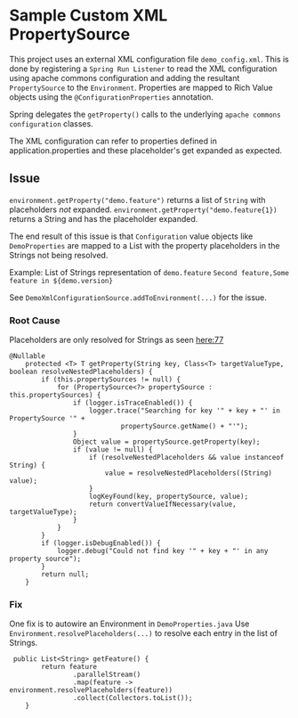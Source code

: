 # Sample Custom XML PropertySource
This project uses an external XML configuration file `demo_config.xml`.
This is done by registering a `Spring Run Listener` to read the XML 
configuration using apache commons configuration and adding the resultant 
`PropertySource` to the `Environment`.
Properties are mapped to Rich Value objects using the `@ConfigurationProperties` annotation.

Spring delegates the `getProperty()` calls to the underlying
`apache commons configuration` classes. 

The XML configuration can refer to properties defined in application.properties
and these placeholder's get expanded as expected.

## Issue
`environment.getProperty("demo.feature")` returns a list of `String`
with placeholders _not_ expanded.
`environment.getProperty("demo.feature{1})` returns a String and has
the placeholder expanded.

The end result of this issue is that `Configuration` value 
objects like `DemoProperties` are mapped to a List<String>
with the property placeholders in the Strings not being
resolved.

Example: List of Strings representation of `demo.feature`
`Second feature,Some feature in ${demo.version}`


See `DemoXmlConfigurationSource.addToEnvironment(...)` for  the issue.  

### Root Cause
Placeholders are only resolved for Strings as seen 
[here:77](https://github.com/spring-projects/spring-framework/blob/master/spring-core/src/main/java/org/springframework/core/env/PropertySourcesPropertyResolver.java)
```
@Nullable
	protected <T> T getProperty(String key, Class<T> targetValueType, boolean resolveNestedPlaceholders) {
		if (this.propertySources != null) {
			for (PropertySource<?> propertySource : this.propertySources) {
				if (logger.isTraceEnabled()) {
					logger.trace("Searching for key '" + key + "' in PropertySource '" +
							propertySource.getName() + "'");
				}
				Object value = propertySource.getProperty(key);
				if (value != null) {
					if (resolveNestedPlaceholders && value instanceof String) {
						value = resolveNestedPlaceholders((String) value);
					}
					logKeyFound(key, propertySource, value);
					return convertValueIfNecessary(value, targetValueType);
				}
			}
		}
		if (logger.isDebugEnabled()) {
			logger.debug("Could not find key '" + key + "' in any property source");
		}
		return null;
	}
```
### Fix
One fix is to autowire an Environment in `DemoProperties.java`
Use `Environment.resolvePlaceholders(...)` to resolve each
entry in the list of Strings.

```
 public List<String> getFeature() {
        return feature
                .parallelStream()
                .map(feature -> environment.resolvePlaceholders(feature))
                .collect(Collectors.toList());
    }
```